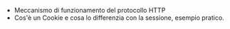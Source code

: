 - Meccanismo di funzionamento del protocollo HTTP
- Cos'è un Cookie e cosa lo differenzia con la sessione, esempio pratico.
